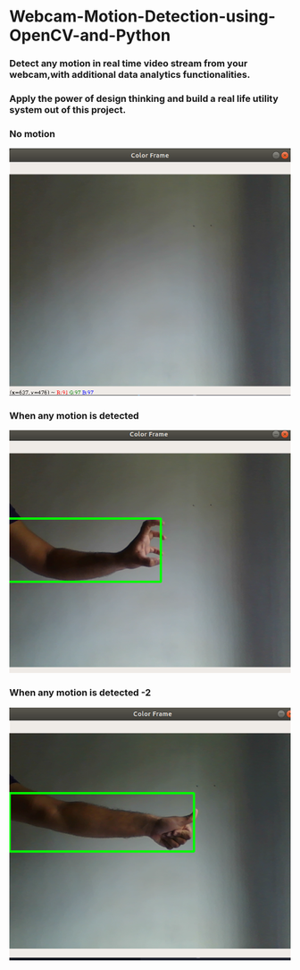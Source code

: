 # Webcam-Motion-Detection-using-OpenCV-and-Python
### Detect any motion in real time video stream from your webcam,with additional data analytics functionalities.
### Apply the power of design thinking and build a real life utility system out of this project.

### No motion
![](Screenshot%20from%202019-09-22%2011-27-50.png)

### When any motion is detected
![](Screenshot%20from%202019-09-22%2011-27-29.png)

### When any motion is detected -2
![](Screenshot%20from%202019-09-22%2011-27-01.png)
